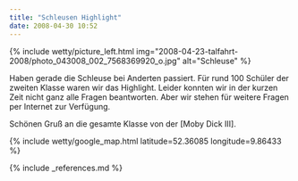 ```yaml
---
title: "Schleusen Highlight"
date: 2008-04-30 10:52
---
```

{% include wetty/picture_left.html img="2008-04-23-talfahrt-2008/photo_043008_002_7568369920_o.jpg" alt="Schleuse" %}


Haben gerade die Schleuse bei Anderten passiert. Für rund 100 Schüler der zweiten Klasse waren wir das Highlight. Leider konnten wir in der kurzen Zeit nicht ganz alle Fragen beantworten. Aber wir stehen für weitere Fragen per Internet zur Verfügung. 

Schönen Gruß an die gesamte Klasse von der [Moby Dick III]. 

{% include wetty/google_map.html latitude=52.36085 longitude=9.86433 %}

{% include _references.md %}

